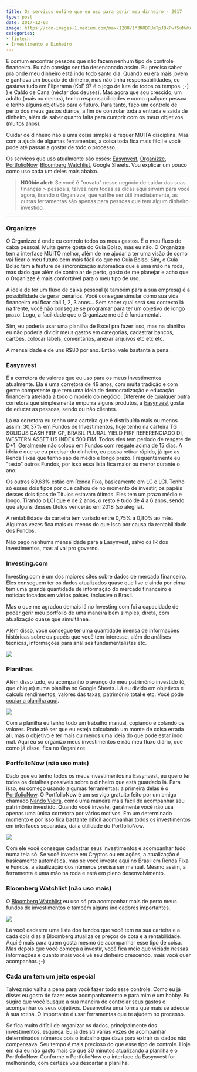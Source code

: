 ```yaml
---
title: Os serviços online que eu uso para gerir meu dinheiro - 2017
type: post
date: 2017-12-03
image: https://cdn-images-1.medium.com/max/1200/1*3KODRUmTpJBxFwf5uNwKwQ.jpeg
categories:
- fintech
- Investimento e Dinheiro
---
```


É comum encontrar pessoas que não fazem nenhum tipo de controle financeiro. Eu não consigo ser tão desencanado assim. Eu preciso saber pra onde meu dinheiro está indo todo santo dia. Quando eu era mais jovem e ganhava um bocado de dinheiro, mas não tinha responsabilidades, eu gastava tudo em Fliperama (KoF 97 é o jogo de luta de todos os tempos. ;-] ) e Caldo de Cana (néctar dos deuses). Mas agora que sou crescido, um adulto (mais ou menos), tenho responsabilidades e como qualquer pessoa e tenho alguns objetivos para o futuro. Para tanto, faço um controle de perto dos meus gastos diários, a fim de controlar toda a entrada e saída de dinheiro, além de saber quanto falta para cumprir com os meus objetivos (muitos anos).

Cuidar de dinheiro não é uma coisa simples e requer MUITA disciplina. Mas com a ajuda de algumas ferramentas, a coisa toda fica mais fácil e você pode até passar a gostar de todo o processo.

Os serviços que uso atualmente são esses: [Easynvest](http://easynvest.com.br/), [Organizze](http://organizze.com.br/), [PortfolioNow](http://portfolionow.co/), [Bloomberg Watchlist](https://www.bloomberg.com/markets/watchlist), Google Sheets. Vou explicar um pouco como uso cada um deles mais abaixo.

> **N00bie alert:** Se você é "novato" nesse negócio de cuidar das suas finanças > pessoais, talvez nem todas as dicas aqui sirvam para você agora, tirando o Organizze, que vai lhe ser útil imediatamente, as outras ferramentas são apenas para pessoas que tem algum dinheiro investido.

*****

### Organizze

O Organizze é onde eu controlo todos os meus gastos. É o meu fluxo de caixa pessoal. Muita gente gosta do Guia Bolso, mas eu não. O Organizze tem a interface MUITO melhor, além de me ajudar a ter uma visão de como vai ficar o meu futuro bem mais fácil do que no Guia Bolso. Sim, o Guia Bolso tem a feature de sincronização automática que é uma mão na roda, mas dado que além de controlar de perto, gosto de me planejar e acho que o Organizze é mais confortável para o meu tipo de uso.

A ideia de ter um fluxo de caixa pessoal (e também para a sua empresa) é a possibilidade de gerar cenários. Você consegue simular como sua vida financeira vai ficar dali 1, 2, 3 anos… Sem saber qual será seu contexto lá na frente, você não consegue se programar para ter um objetivo de longo prazo. Logo, a facilidade que o Organizze me dá é fundamental.

Sim, eu poderia usar uma planilha de Excel pra fazer isso, mas na planilha eu não poderia dividir meus gastos em categorias, cadastrar bancos, cartões, colocar labels, comentários, anexar arquivos etc etc etc.

A mensalidade é de uns R$80 por ano. Então, vale bastante a pena.

### Easynvest

É a corretora de valores que eu uso para os meus investimentos atualmente. Ela é uma corretora de 49 anos, com muita tradição e com gente competente que tem uma ideia de democratização e educação financeira atrelada a todo o modelo do negócio. Diferente de qualquer outra corretora que simplesmente empurra alguns produtos, a [Easynvest](http://easynvest.com.br/) gosta de educar as pessoas, sendo ou não clientes.

Lá na corretora eu tenho uma carteira que é distribuída mais ou menos assim: 30,37% em Fundos de Investimentos, hoje tenho na carteira TG SOLIDUS CASH FIRF CP, BRASIL PLURAL YIELD FIRF REFERENCIADO DI, WESTERN ASSET US INDEX 500 FIM. Todos eles tem período de resgate de D+1. Geralmente não coloco em Fundos com resgate acima de 15 dias. A ideia é que se eu precisar do dinheiro, eu possa retirar rápido, já que as Renda Fixas que tenho são de médio e longo prazo. Frequentemente eu "testo" outros Fundos, por isso essa lista fica maior ou menor durante o ano.

Os outros 69,63% estão em Renda Fixa, basicamente em LC e LCI. Tenho só esses dois tipos por que calhou de no momento de investir, os papéis desses dois tipos de Títulos estavam ótimos. Eles tem um prazo médio e longo. Tirando o LCI que é de 2 anos, o resto é tudo de 4 a 6 anos, sendo que alguns desses títulos vencerão em 2018 (só alegria).

A rentabilidade da carteira tem variado entre 0,75% a 0,80% ao mês. Algumas vezes fica mais ou menos do que isso por causa da rentabilidade dos Fundos.

Não pago nenhuma mensalidade para a Easynvest, salvo os IR dos investimentos, mas aí vai pro governo.

### Investing.com

Investing.com é um dos maiores sites sobre dados de mercado financeiro. Eles conseguem ter os dados atualizados quase que live e ainda por cima tem uma grande quantidade de informação do mercado financeiro e notícias focados em vários países, inclusive o Brasil.

Mas o que me agradou demais lá no Investing.com foi a capacidade de poder gerir meu portfolio de uma maneira bem simples, direta, com atualização quase que simultânea.

Além disso, você consegue ter uma quantidade imensa de informações históricas sobre os papéis que você tem interesse, além de análises técnicas, informações para análises fundamentalistas etc.

![](https://cdn-images-1.medium.com/max/800/1*R-95ujl7aj5-U4Jm20r4Zw.png)

### Planilhas

Além disso tudo, eu acompanho o avanço do meu patrimônio investido (ó, que chique) numa planilha no Google Sheets. Lá eu divido em objetivos e calculo rendimentos, valores das taxas, patrimônio total e etc. Você pode [copiar a planilha aqui](https://docs.google.com/spreadsheets/d/1zxWQYWbGLFJOv1ptEQN068bVRoL3HdKyFpPCk1Oca-w/edit?usp=sharing).

![](https://cdn-images-1.medium.com/max/1200/1*yxzy23aAmX6DypLpz64n3Q.png)

Com a planilha eu tenho todo um trabalho manual, copiando e colando os valores. Pode até ser que eu esteja calculando um monte de coisa errada ali, mas o objetivo é ter mais ou menos uma ideia do que pode estar indo mal. Aqui eu só organizo meus investimentos e não meu fluxo diário, que como já disse, fica no Organizze.

### PortfolioNow (não uso mais)

Dado que eu tenho todos os meus investimentos na Easynvest, eu quero ter todos os detalhes possíveis sobre o dinheiro que está guardado lá. Para isso, eu começo usando algumas ferramentas: a primeira delas é o [PortfolioNow](https://portfolionow.co/). O PortfolioNow é um serviço gratuito feito por um amigo chamado [Nando Vieira](http://fnando.com/), como uma maneira mais fácil de acompanhar seu patrimônio investido. Quando você investe, geralmente você não usa apenas uma única corretora por vários motivos. Em um determinado momento e por isso fica bastante difícil acompanhar todos os investimentos em interfaces separadas, daí a utilidade do PortfolioNow.

![](https://cdn-images-1.medium.com/max/1200/1*F4U-AVWyZl4TauwkCGVPIg.png)

Com ele você consegue cadastrar seus investimentos e acompanhar tudo numa tela só. Se você investe em Cryptos ou em ações, a atualização é basicamente automática, mas se você investe aqui no Brasil em Renda Fixa e Fundos, a atualização dos números precisa ser manual. Mesmo assim, a ferramenta é uma mão na roda e está em pleno desenvolvimento.

### Bloomberg Watchlist (não uso mais)

O [Bloomberg Watchlist](https://www.bloomberg.com/markets/watchlist) eu uso só pra acompanhar mais de perto meus fundos de investimentos e também alguns indicadores importantes.

![](https://cdn-images-1.medium.com/max/1200/1*dgvjxDtMDcjU22NOi-wc3A.png)

Lá você cadastra uma lista dos fundos que você tem na sua carteira e a cada dois dias a Bloomberg atualiza os preços de cota e a rentabilidade. Aqui é mais para quem gosta mesmo de acompanhar esse tipo de coisa. Mas depois que você começa a investir, você fica meio que viciado nessas informações e quanto mais você vê seu dinheiro crescendo, mais você quer acompanhar. ;-)

### Cada um tem um jeito especial

Talvez não valha a pena para você fazer todo esse controle. Como eu já disse: eu gosto de fazer esse acompanhamento e para mim é um hobby. Eu sugiro que você busque a sua maneira de controlar seus gastos e acompanhar os seus objetivos. Desenvolva uma forma que mais se adeque à sua rotina. O importante é usar ferramentas que te ajudem no processo.

Se fica muito difícil de organizar os dados, principalmente dos investimentos, esqueça. Eu já desisti várias vezes de acompanhar determinados números pois o trabalho que dava para extrair os dados não compensava. Seu tempo é mais precioso do que esse tipo de controle. Hoje em dia eu não gasto mais do que 30 minutos atualizando a planilha e o PortfolioNow. Conforme o PortfolioNow e a interface da Easynvest for melhorando, com certeza vou descartar a planilha.